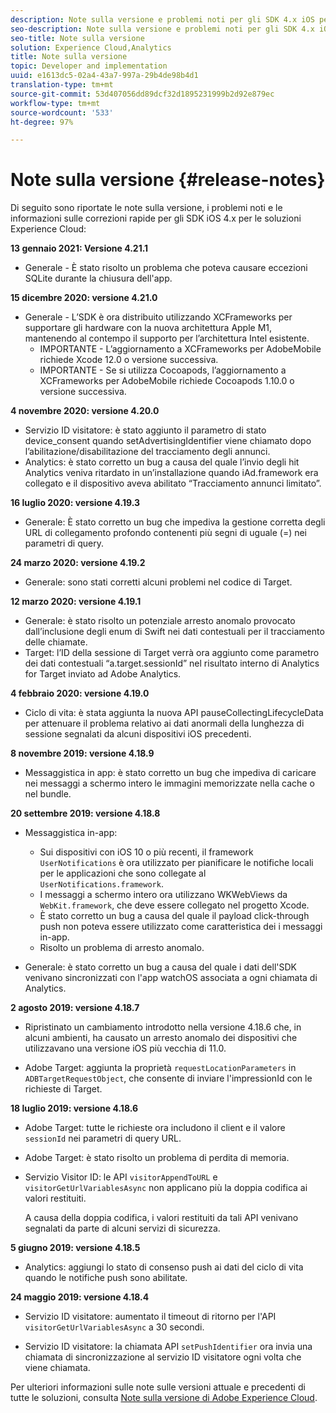 ```yaml
---
description: Note sulla versione e problemi noti per gli SDK 4.x iOS per le soluzioni Experience Cloud.
seo-description: Note sulla versione e problemi noti per gli SDK 4.x iOS per le soluzioni Experience Cloud.
seo-title: Note sulla versione
solution: Experience Cloud,Analytics
title: Note sulla versione
topic: Developer and implementation
uuid: e1613dc5-02a4-43a7-997a-29b4de98b4d1
translation-type: tm+mt
source-git-commit: 53d407056dd89dcf32d1895231999b2d92e879ec
workflow-type: tm+mt
source-wordcount: '533'
ht-degree: 97%

---
```



# Note sulla versione {#release-notes}

Di seguito sono riportate le note sulla versione, i problemi noti e le informazioni sulle correzioni rapide per gli SDK iOS 4.x per le soluzioni Experience Cloud:

**13 gennaio 2021: Versione 4.21.1**

* Generale - È stato risolto un problema che poteva causare eccezioni SQLite durante la chiusura dell&#39;app.

**15 dicembre 2020: versione 4.21.0**

* Generale - L’SDK è ora distribuito utilizzando XCFrameworks per supportare gli hardware con la nuova architettura Apple M1, mantenendo al contempo il supporto per l’architettura Intel esistente.
   * IMPORTANTE - L’aggiornamento a XCFrameworks per AdobeMobile richiede Xcode 12.0 o versione successiva.
   * IMPORTANTE - Se si utilizza Cocoapods, l’aggiornamento a XCFrameworks per AdobeMobile richiede Cocoapods 1.10.0 o versione successiva.

**4 novembre 2020: versione 4.20.0**

* Servizio ID visitatore: è stato aggiunto il parametro di stato device_consent quando setAdvertisingIdentifier viene chiamato dopo l’abilitazione/disabilitazione del tracciamento degli annunci.
* Analytics: è stato corretto un bug a causa del quale l’invio degli hit Analytics veniva ritardato in un’installazione quando iAd.framework era collegato e il dispositivo aveva abilitato “Tracciamento annunci limitato”.

**16 luglio 2020: versione 4.19.3**

* Generale: È stato corretto un bug che impediva la gestione corretta degli URL di collegamento profondo contenenti più segni di uguale (=) nei parametri di query.

**24 marzo 2020: versione 4.19.2**

* Generale: sono stati corretti alcuni problemi nel codice di Target.

**12 marzo 2020: versione 4.19.1**

* Generale: è stato risolto un potenziale arresto anomalo provocato dall’inclusione degli enum di Swift nei dati contestuali per il tracciamento delle chiamate.
* Target: l’ID della sessione di Target verrà ora aggiunto come parametro dei dati contestuali “a.target.sessionId” nel risultato interno di Analytics for Target inviato ad Adobe Analytics.

**4 febbraio 2020: versione 4.19.0**

* Ciclo di vita: è stata aggiunta la nuova API pauseCollectingLifecycleData per attenuare il problema relativo ai dati anormali della lunghezza di sessione segnalati da alcuni dispositivi iOS precedenti.

**8 novembre 2019: versione 4.18.9**

* Messaggistica in app: è stato corretto un bug che impediva di caricare nei messaggi a schermo intero le immagini memorizzate nella cache o nel bundle.

**20 settembre 2019: versione 4.18.8**

* Messaggistica in-app:

   * Sui dispositivi con iOS 10 o più recenti, il framework `UserNotifications` è ora utilizzato per pianificare le notifiche locali per le applicazioni che sono collegate al `UserNotifications.framework`.
   * I messaggi a schermo intero ora utilizzano WKWebViews da `WebKit.framework`, che deve essere collegato nel progetto Xcode.
   * È stato corretto un bug a causa del quale il payload click-through push non poteva essere utilizzato come caratteristica dei i messaggi in-app.
   * Risolto un problema di arresto anomalo.

* Generale: è stato corretto un bug a causa del quale i dati dell&#39;SDK venivano sincronizzati con l&#39;app watchOS associata a ogni chiamata di Analytics.

**2 agosto 2019: versione 4.18.7**

* Ripristinato un cambiamento introdotto nella versione 4.18.6 che, in alcuni ambienti, ha causato un arresto anomalo dei dispositivi che utilizzavano una versione iOS più vecchia di 11.0.

* Adobe Target: aggiunta la proprietà `requestLocationParameters` in `ADBTargetRequestObject`, che consente di inviare l&#39;impressionId con le richieste di Target.

**18 luglio 2019: versione 4.18.6**

* Adobe Target: tutte le richieste ora includono il client e il valore `sessionId` nei parametri di query URL.
* Adobe Target: è stato risolto un problema di perdita di memoria.
* Servizio Visitor ID: le API `visitorAppendToURL` e `visitorGetUrlVariablesAsync` non applicano più la doppia codifica ai valori restituiti.

   A causa della doppia codifica, i valori restituiti da tali API venivano segnalati da parte di alcuni servizi di sicurezza.

**5 giugno 2019: versione 4.18.5**

* Analytics: aggiungi lo stato di consenso push ai dati del ciclo di vita quando le notifiche push sono abilitate.

**24 maggio 2019: versione 4.18.4**

* Servizio ID visitatore: aumentato il timeout di ritorno per l&#39;API
   `visitorGetUrlVariablesAsync` a 30 secondi.

* Servizio ID visitatore: la chiamata API `setPushIdentifier` ora invia una chiamata di sincronizzazione al servizio ID visitatore ogni volta che viene chiamata.

Per ulteriori informazioni sulle note sulle versioni attuale e precedenti di tutte le soluzioni, consulta [Note sulla versione di Adobe Experience Cloud](https://docs.adobe.com/content/help/it-IT/release-notes/experience-cloud/current.html).
